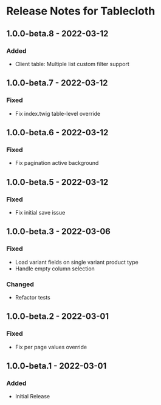 # Release Notes for Tablecloth

## 1.0.0-beta.8 - 2022-03-12
### Added
- Client table: Multiple list custom filter support

## 1.0.0-beta.7 - 2022-03-12
### Fixed
- Fix index.twig table-level override

## 1.0.0-beta.6 - 2022-03-12
### Fixed
- Fix pagination active background

## 1.0.0-beta.5 - 2022-03-12
### Fixed
- Fix initial save issue

## 1.0.0-beta.3 - 2022-03-06
### Fixed
- Load variant fields on single variant product type
- Handle empty column selection
### Changed
- Refactor tests

## 1.0.0-beta.2 - 2022-03-01
### Fixed
- Fix per page values override

## 1.0.0-beta.1 - 2022-03-01
### Added
- Initial Release